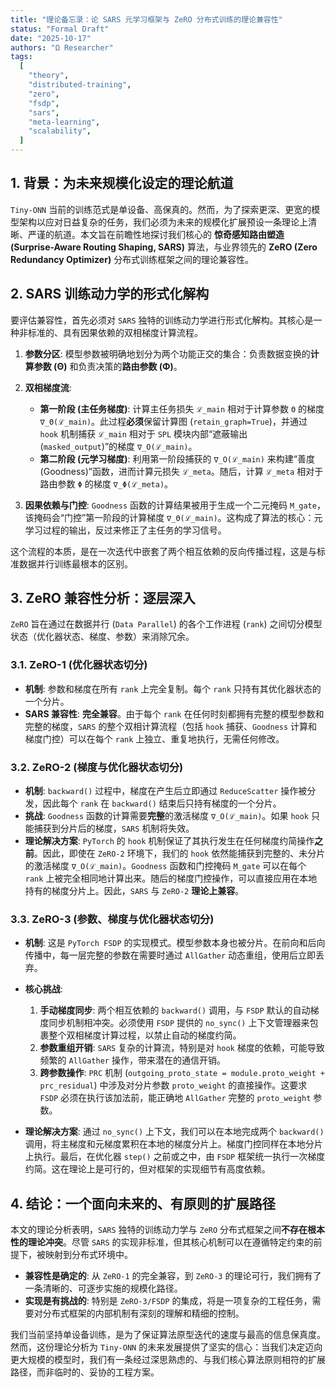```yaml
---
title: "理论备忘录：论 SARS 元学习框架与 ZeRO 分布式训练的理论兼容性"
status: "Formal Draft"
date: "2025-10-17"
authors: "Ω Researcher"
tags:
  [
    "theory",
    "distributed-training",
    "zero",
    "fsdp",
    "sars",
    "meta-learning",
    "scalability",
  ]
---
```


## 1. 背景：为未来规模化设定的理论航道

`Tiny-ONN` 当前的训练范式是单设备、高保真的。然而，为了探索更深、更宽的模型架构以应对日益复杂的任务，我们必须为未来的规模化扩展预设一条理论上清晰、严谨的航道。本文旨在前瞻性地探讨我们核心的 **惊奇感知路由塑造 (Surprise-Aware Routing Shaping, SARS)** 算法，与业界领先的 **ZeRO (Zero Redundancy Optimizer)** 分布式训练框架之间的理论兼容性。

## 2. SARS 训练动力学的形式化解构

要评估兼容性，首先必须对 `SARS` 独特的训练动力学进行形式化解构。其核心是一种非标准的、具有因果依赖的双相梯度计算流程。

1. **参数分区**: 模型参数被明确地划分为两个功能正交的集合：负责数据变换的**计算参数 (Θ)** 和负责决策的**路由参数 (Φ)**。

2. **双相梯度流**:
    - **第一阶段 (主任务梯度)**: 计算主任务损失 `ℒ_main` 相对于计算参数 `Θ` 的梯度 `∇_Θ(ℒ_main)`。此过程**必须**保留计算图 (`retain_graph=True`)，并通过 `hook` 机制捕获 `ℒ_main` 相对于 `SPL` 模块内部“遮蔽输出 (`masked_output`)”的梯度 `∇_O(ℒ_main)`。
    - **第二阶段 (元学习梯度)**: 利用第一阶段捕获的 `∇_O(ℒ_main)` 来构建“善度 (Goodness)”函数，进而计算元损失 `ℒ_meta`。随后，计算 `ℒ_meta` 相对于路由参数 `Φ` 的梯度 `∇_Φ(ℒ_meta)`。

3. **因果依赖与门控**: `Goodness` 函数的计算结果被用于生成一个二元掩码 `M_gate`，该掩码会“门控”第一阶段的计算梯度 `∇_Θ(ℒ_main)`。这构成了算法的核心：元学习过程的输出，反过来修正了主任务的学习信号。

这个流程的本质，是在一次迭代中嵌套了两个相互依赖的反向传播过程，这是与标准数据并行训练最根本的区别。

## 3. ZeRO 兼容性分析：逐层深入

`ZeRO` 旨在通过在数据并行 (`Data Parallel`) 的各个工作进程 (`rank`) 之间切分模型状态（优化器状态、梯度、参数）来消除冗余。

### 3.1. ZeRO-1 (优化器状态切分)

- **机制**: 参数和梯度在所有 `rank` 上完全复制。每个 `rank` 只持有其优化器状态的一个分片。
- **SARS 兼容性**: **完全兼容**。由于每个 `rank` 在任何时刻都拥有完整的模型参数和完整的梯度，`SARS` 的整个双相计算流程（包括 `hook` 捕获、`Goodness` 计算和梯度门控）可以在每个 `rank` 上独立、重复地执行，无需任何修改。

### 3.2. ZeRO-2 (梯度与优化器状态切分)

- **机制**: `backward()` 过程中，梯度在产生后立即通过 `ReduceScatter` 操作被分发，因此每个 `rank` 在 `backward()` 结束后只持有梯度的一个分片。
- **挑战**: `Goodness` 函数的计算需要**完整**的激活梯度 `∇_O(ℒ_main)`。如果 `hook` 只能捕获到分片后的梯度，`SARS` 机制将失效。
- **理论解决方案**: `PyTorch` 的 `hook` 机制保证了其执行发生在任何梯度约简操作**之前**。因此，即使在 `ZeRO-2` 环境下，我们的 `hook` 依然能捕获到完整的、未分片的激活梯度 `∇_O(ℒ_main)`。`Goodness` 函数和门控掩码 `M_gate` 可以在每个 `rank` 上被完全相同地计算出来。随后的梯度门控操作，可以直接应用在本地持有的梯度分片上。因此，`SARS` 与 `ZeRO-2` **理论上兼容**。

### 3.3. ZeRO-3 (参数、梯度与优化器状态切分)

- **机制**: 这是 `PyTorch FSDP` 的实现模式。模型参数本身也被分片。在前向和后向传播中，每一层完整的参数在需要时通过 `AllGather` 动态重组，使用后立即丢弃。
- **核心挑战**:
    1. **手动梯度同步**: 两个相互依赖的 `backward()` 调用，与 `FSDP` 默认的自动梯度同步机制相冲突。必须使用 `FSDP` 提供的 `no_sync()` 上下文管理器来包裹整个双相梯度计算过程，以禁止自动的梯度约简。
    2. **参数重组开销**: `SARS` 复杂的计算流，特别是对 `hook` 梯度的依赖，可能导致频繁的 `AllGather` 操作，带来潜在的通信开销。
    3. **跨参数操作**: `PRC` 机制 (`outgoing_proto_state = module.proto_weight + prc_residual`) 中涉及对分片参数 `proto_weight` 的直接操作。这要求 `FSDP` 必须在执行该加法前，能正确地 `AllGather` 完整的 `proto_weight` 参数。

- **理论解决方案**: 通过 `no_sync()` 上下文，我们可以在本地完成两个 `backward()` 调用，将主梯度和元梯度累积在本地的梯度分片上。梯度门控同样在本地分片上执行。最后，在优化器 `step()` 之前或之中，由 `FSDP` 框架统一执行一次梯度约简。这在理论上是可行的，但对框架的实现细节有高度依赖。

## 4. 结论：一个面向未来的、有原则的扩展路径

本文的理论分析表明，`SARS` 独特的训练动力学与 `ZeRO` 分布式框架之间**不存在根本性的理论冲突**。尽管 `SARS` 的实现非标准，但其核心机制可以在遵循特定约束的前提下，被映射到分布式环境中。

- **兼容性是确定的**: 从 `ZeRO-1` 的完全兼容，到 `ZeRO-3` 的理论可行，我们拥有了一条清晰的、可逐步实施的规模化路径。
- **实现是有挑战的**: 特别是 `ZeRO-3/FSDP` 的集成，将是一项复杂的工程任务，需要对分布式框架的内部机制有深刻的理解和精细的控制。

我们当前坚持单设备训练，是为了保证算法原型迭代的速度与最高的信息保真度。然而，这份理论分析为 `Tiny-ONN` 的未来发展提供了坚实的信心：当我们决定迈向更大规模的模型时，我们有一条经过深思熟虑的、与我们核心算法原则相符的扩展路径，而非临时的、妥协的工程方案。
